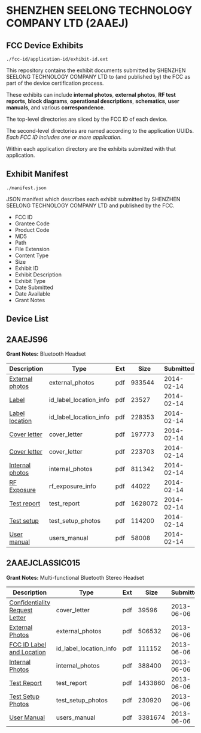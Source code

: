 # SHENZHEN SEELONG TECHNOLOGY COMPANY LTD (2AAEJ)
## FCC Device Exhibits

```
./fcc-id/application-id/exhibit-id.ext
```

This repository contains the exhibit documents submitted by SHENZHEN SEELONG TECHNOLOGY COMPANY LTD to (and published by) the FCC as part of the device certification process.

These exhibits can include **internal photos**, **external photos**, **RF test reports**, **block diagrams**, **operational descriptions**, **schematics**, **user manuals**, and various **correspondence**.

The top-level directories are sliced by the FCC ID of each device.

The second-level directories are named according to the application UUIDs. *Each FCC ID includes one or more application.*

Within each application directory are the exhibits submitted with that application. 

## Exhibit Manifest

```
./manifest.json
```

JSON manifest which describes each exhibit submitted by SHENZHEN SEELONG TECHNOLOGY COMPANY LTD and published by the FCC.

- FCC ID
- Grantee Code
- Product Code
- MD5
- Path
- File Extension
- Content Type
- Size
- Exhibit ID
- Exhibit Description
- Exhibit Type
- Date Submitted
- Date Available
- Grant Notes

## Device List
## 2AAEJS96
**Grant Notes:** Bluetooth Headset

| Description | Type | Ext | Size | Submitted | Available |
| ----------- | ---- | --- | ---- | --------- | --------- |
| [External photos](2AAEJS96/4904441333d19beb7f53c3871617b880/2189886.pdf) | external_photos | pdf | 933544 | 2014-02-14 | 2014-02-14 |
| [Label](2AAEJS96/4904441333d19beb7f53c3871617b880/2189887.pdf) | id_label_location_info | pdf | 23527 | 2014-02-14 | 2014-02-14 |
| [Label location](2AAEJS96/4904441333d19beb7f53c3871617b880/2189888.pdf) | id_label_location_info | pdf | 228353 | 2014-02-14 | 2014-02-14 |
| [Cover letter](2AAEJS96/4904441333d19beb7f53c3871617b880/2189884.pdf) | cover_letter | pdf | 197773 | 2014-02-14 | 2014-02-14 |
| [Cover letter](2AAEJS96/4904441333d19beb7f53c3871617b880/2189885.pdf) | cover_letter | pdf | 223703 | 2014-02-14 | 2014-02-14 |
| [Internal photos](2AAEJS96/4904441333d19beb7f53c3871617b880/2189889.pdf) | internal_photos | pdf | 811342 | 2014-02-14 | 2014-02-14 |
| [RF Exposure](2AAEJS96/4904441333d19beb7f53c3871617b880/2189891.pdf) | rf_exposure_info | pdf | 44022 | 2014-02-14 | 2014-02-14 |
| [Test report](2AAEJS96/4904441333d19beb7f53c3871617b880/2189893.pdf) | test_report | pdf | 1628072 | 2014-02-14 | 2014-02-14 |
| [Test setup](2AAEJS96/4904441333d19beb7f53c3871617b880/2189894.pdf) | test_setup_photos | pdf | 114200 | 2014-02-14 | 2014-02-14 |
| [User manual](2AAEJS96/4904441333d19beb7f53c3871617b880/2189895.pdf) | users_manual | pdf | 58008 | 2014-02-14 | 2014-02-14 |
## 2AAEJCLASSIC015
**Grant Notes:** Multi-functional  Bluetooth Stereo Headset

| Description | Type | Ext | Size | Submitted | Available |
| ----------- | ---- | --- | ---- | --------- | --------- |
| [Confidentiality Request Letter](2AAEJCLASSIC015/f47caacad18a95f1c508c739c2ada9c5/1984922.pdf) | cover_letter | pdf | 39596 | 2013-06-06 | 2013-06-06 |
| [External Photos](2AAEJCLASSIC015/f47caacad18a95f1c508c739c2ada9c5/1984923.pdf) | external_photos | pdf | 506532 | 2013-06-06 | 2013-06-06 |
| [FCC ID Label and Location](2AAEJCLASSIC015/f47caacad18a95f1c508c739c2ada9c5/1984925.pdf) | id_label_location_info | pdf | 111152 | 2013-06-06 | 2013-06-06 |
| [Internal Photos](2AAEJCLASSIC015/f47caacad18a95f1c508c739c2ada9c5/1984924.pdf) | internal_photos | pdf | 388400 | 2013-06-06 | 2013-06-06 |
| [Test Report](2AAEJCLASSIC015/f47caacad18a95f1c508c739c2ada9c5/1984927.pdf) | test_report | pdf | 1433860 | 2013-06-06 | 2013-06-06 |
| [Test Setup Photos](2AAEJCLASSIC015/f47caacad18a95f1c508c739c2ada9c5/1984926.pdf) | test_setup_photos | pdf | 230920 | 2013-06-06 | 2013-06-06 |
| [User Manual](2AAEJCLASSIC015/f47caacad18a95f1c508c739c2ada9c5/1984928.pdf) | users_manual | pdf | 3381674 | 2013-06-06 | 2013-06-06 |
